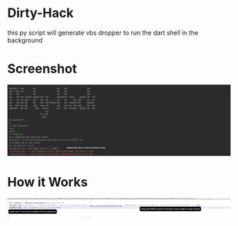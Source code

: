 # Dirty-Hack
this py script will generate vbs dropper to run the dart shell in the background

# Screenshot


![](Dirt-Hack.PNG)

# How it Works

![](Capture.PNG)
